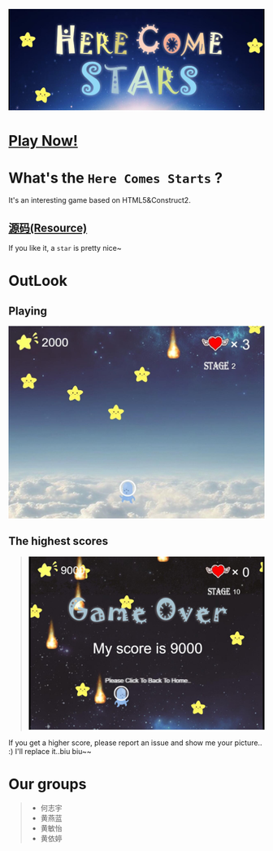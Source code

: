 ![title](./imgs/title.jpg)

# [Play Now!](https://heskeybaozi.github.io/Here-Comes-Stars/)

# What's the `Here Comes Starts` ?

It's an interesting game based on HTML5&Construct2.

## [源码(Resource)](https://github.com/HeskeyBaozi/Here-Comes-Stars/tree/gh-pages)
If you like it, a `star` is pretty nice~

# OutLook

## Playing

![first](./imgs/first.jpg)

## The highest scores
> ![highest](./imgs/222.jpg)

If you get a higher score, please report an issue and show me your picture.. :)
I'll replace it..biu biu~~

# Our groups
> - 何志宇
> - 黄燕蓝
> - 黄敏怡
> - 黄依婷


